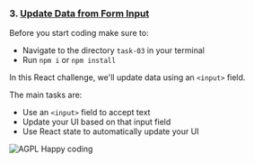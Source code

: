 ### 3. [Update Data from Form Input](https://dev.to/cesareferrari/handling-input-field-updates-in-react-47oe)

Before you start coding make sure to:

- Navigate to the directory `task-03` in your terminal
- Run `npm i` or `npm install`

In this React challenge, we'll update data using an `<input>` field.

The main tasks are:

- Use an `<input>` field to accept text
- Update your UI based on that input field
- Use React state to automatically update your UI

![AGPL Happy coding](https://img.shields.io/badge/Happy_coding-</>-blue.svg)
